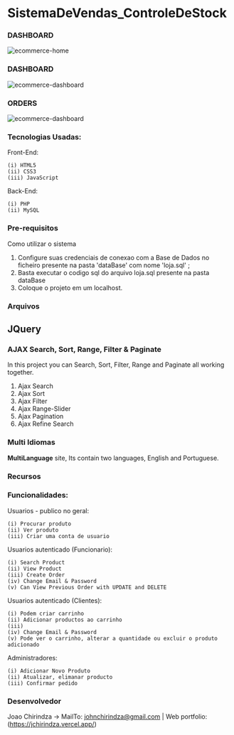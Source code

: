# SistemaDeVendas_ControleDeStock

### DASHBOARD

![ecommerce-home](../images/app/ecom_home_page.png)

### DASHBOARD

![ecommerce-dashboard](../images/app/ecom_dashboard_page.png)

### ORDERS

![ecommerce-dashboard](../images/app/ecom_orders_page.png)

### Tecnologias Usadas:
Front-End:

	(i) HTML5
	(ii) CSS3
	(iii) JavaScript

Back-End:

	(i) PHP
	(ii) MySQL


### Pre-requisitos
Como utilizar o sistema

1. Configure suas credenciais de conexao com a Base de Dados no ficheiro presente na pasta 'dataBase' com nome 'loja.sql' ; <br />
2. Basta executar o codigo sql do arquivo loja.sql presente na pasta dataBase <br />
3. Coloque o projeto em um localhost.

### Arquivos

## JQuery

### AJAX Search, Sort, Range, Filter & Paginate

In this project you can Search, Sort, Filter, Range and Paginate all working together.

1. Ajax Search
2. Ajax Sort
3. Ajax Filter
4. Ajax Range-Slider
5. Ajax Pagination
6. Ajax Refine Search

### Multi Idiomas

**MultiLanguage** site, Its contain two languages, English and Portuguese. 


### Recursos

### Funcionalidades:
Usuarios - publico no geral:

	(i) Procurar produto
	(ii) Ver produto
	(iii) Criar uma conta de usuario

Usuarios autenticado (Funcionario):

	(i) Search Product
	(ii) View Product
	(iii) Create Order
	(iv) Change Email & Password
	(v) Can View Previous Order with UPDATE and DELETE

Usuarios autenticado (Clientes):

	(i) Podem criar carrinho
	(ii) Adicionar productos ao carrinho
	(iii) 
	(iv) Change Email & Password
	(v) Pode ver o carrinho, alterar a quantidade ou excluir o produto adicionado

Administradores:

	(i) Adicionar Novo Produto
	(ii) Atualizar, elimanar producto
	(iii) Confirmar pedido

### Desenvolvedor

Joao Chirindza -> MailTo: johnchirindza@gmail.com | Web portfolio: (https://jchirindza.vercel.app/) 
